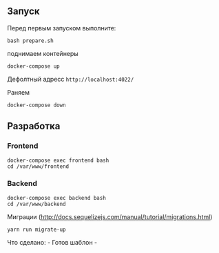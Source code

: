 ## Запуск
 Перед первым запуском выполните:

```
bash prepare.sh
```
поднимаем контейнеры

```
docker-compose up
```

Дефолтный адресс `http://localhost:4022/`

Раняем

```
docker-compose down
```

## Разработка
### Frontend

```
docker-compose exec frontend bash
cd /var/www/frontend
```

### Backend

```
docker-compose exec backend bash
cd /var/www/backend
```

Миграции (http://docs.sequelizejs.com/manual/tutorial/migrations.html)

```
yarn run migrate-up
```

Что сделано: 
    - Готов шаблон
    - 